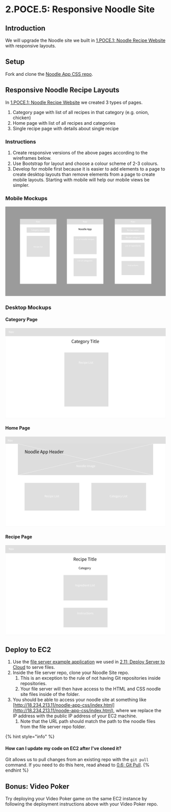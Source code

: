 # 2.POCE.5: Responsive Noodle Site

## Introduction

We will upgrade the Noodle site we built in [1.POCE.1: Noodle Recipe Website](../../1-frontend-basics/1.poce-post-class-exercises/1.poce.1-noodles.md) with responsive layouts.

## Setup

Fork and clone the [Noodle App CSS repo](https://github.com/rocketacademy/noodle-app-css).

## Responsive Noodle Recipe Layouts

In [1.POCE.1: Noodle Recipe Website](../../1-frontend-basics/1.poce-post-class-exercises/1.poce.1-noodles.md) we created 3 types of pages.

1. Category page with list of all recipes in that category \(e.g. onion, chicken\)
2. Home page with list of all recipes and categories
3. Single recipe page with details about single recipe

### Instructions

1. Create responsive versions of the above pages according to the wireframes below.
2. Use Bootstrap for layout and choose a colour scheme of 2-3 colours.
3. Develop for mobile first because it is easier to add elements to a page to create desktop layouts than remove elements from a page to create mobile layouts. Starting with mobile will help our mobile views be simpler.

### Mobile Mockups

![From left to right: 1\) Category Recipe List Page, 2\) Home Page, 3\) Recipe Page.](../../.gitbook/assets/screen-shot-2020-11-08-at-11.56.38-pm.png)

### Desktop Mockups

#### Category Page

![1\) Category Recipe List Page](../../.gitbook/assets/noodle_app_desktop-2.png)

#### Home Page

![2\) Home Page](../../.gitbook/assets/noodle_app_desktop-3.png)

#### Recipe Page

![3\) Recipe Page](../../.gitbook/assets/noodle_app_desktop.png)

## Deploy to EC2

1. Use the [file server example application](https://github.com/rocketacademy/file-server-example-bootcamp) we used in [2.11: Deploy Server to Cloud](../2.11-deploy-server-to-cloud.md) to serve files.
2. Inside the file server repo, clone your Noodle Site repo.
   1. This is an exception to the rule of not having Git repositories inside repositories.
   2. Your file server will then have access to the HTML and CSS noodle site files inside of the folder.
3. You should be able to access your noodle site at something like [http://18.234.213.11/noodle-app-css/index.html](http://18.234.213.11/noode-app-css/index.html), where we replace the IP address with the public IP address of your EC2 machine.
   1. Note that the URL path should match the path to the noodle files from the file server repo folder.

{% hint style="info" %}
#### How can I update my code on EC2 after I've cloned it?

Git allows us to pull changes from an existing repo with the `git pull` command. If you need to do this here, read ahead to [0.6: Git Pull](../../0-language-and-tooling/0.5-advanced-git/0.5.1-git-pull.md).
{% endhint %}

## Bonus: Video Poker

Try deploying your Video Poker game on the same EC2 instance by following the deployment instructions above with your Video Poker repo.

